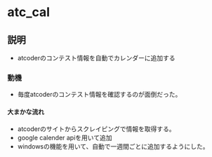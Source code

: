 # atc_cal
## 説明
 - atcoderのコンテスト情報を自動でカレンダーに追加する
### 動機
 - 毎度atcoderのコンテスト情報を確認するのが面倒だった。
#### 大まかな流れ
 - atcoderのサイトからスクレイピングで情報を取得する。
 - google calender apiを用いて追加
 - windowsの機能を用いて、自動で一週間ごとに追加するようにした。

